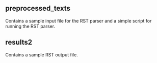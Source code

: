 ## preprocessed_texts
Contains a sample input file for the RST parser and a simple script for running the RST parser.
## results2
Contains a sample RST output file. 
